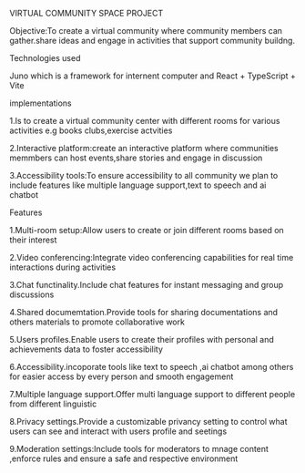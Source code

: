 VIRTUAL COMMUNITY SPACE PROJECT  

Objective:To create a virtual community where community members can gather.share ideas and engage in activities that support community buildng.


Technologies used


Juno which is a framework for internent computer and React + TypeScript + Vite


implementations


1.Is to create a virtual community center with different rooms for various activities e.g books clubs,exercise actvities


2.Interactive platform:create an interactive platform where communities memmbers can host events,share stories and engage in discussion


3.Accessibility tools:To ensure accessibility to all community we plan to include features like multiple language support,text to speech and ai chatbot


Features


1.Multi-room setup:Allow users to create or join different rooms based on their interest


2.Video conferencing:Integrate video conferencing capabilities for real time interactions during activities


3.Chat functinality.Include chat features for instant messaging and group discussions


4.Shared documemtation.Provide tools for sharing documentations and others materials to promote collaborative work


5.Users profiles.Enable users to create their profiles with personal and achievements data to foster accessibility


6.Accessibility.incoporate tools like text to speech ,ai chatbot among others for easier access by every person and smooth engagement


7.Multiple language support.Offer multi language support to different people from different linguistic


8.Privacy settings.Provide a customizable privancy setting to control what users can see and interact with users profile and seetings


9.Moderation settings:Include tools for moderators to mnage content ,enforce rules and ensure a safe and respective environment

